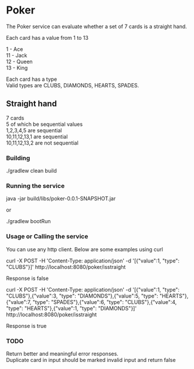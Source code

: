 # Poker
The Poker service can evaluate whether a set of 7 cards is a straight hand.

Each card has a value from 1 to 13

1 - Ace  
11 - Jack  
12 - Queen   
13 - King

Each card has a type  
Valid types are CLUBS, DIAMONDS, HEARTS, SPADES.  

## Straight hand
7 cards    
5 of which be sequential values     
1,2,3,4,5 are sequential  
10,11,12,13,1 are sequential  
10,11,12,13,2 are not sequential  

### Building

./gradlew clean build

### Running the service

java -jar build/libs/poker-0.0.1-SNAPSHOT.jar

or

./gradlew bootRun

### Usage or Calling the service

You can use any http client. Below are some examples using curl

curl -X POST -H 'Content-Type: application/json' -d '[{"value":1, "type": "CLUBS"}]' http://localhost:8080/poker/isstraight

Response is false

curl -X POST -H 'Content-Type: application/json' -d '[{"value":1, "type": "CLUBS"},{"value":3, "type": "DIAMONDS"},{"value":5, "type": "HEARTS"},{"value":7, "type": "SPADES"},{"value":6, "type": "CLUBS"},{"value":4, "type": "HEARTS"},{"value":1, "type": "DIAMONDS"}]' http://localhost:8080/poker/isstraight

Response is true

### TODO

Return better and meaningful error responses.  
Duplicate card in input should be marked invalid input and return false
